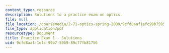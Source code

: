 ```yaml
---
content_type: resource
description: Solutions to a practice exam on optics.
file: null
file_location: /coursemedia/2-71-optics-spring-2009/9cfd8aaf1efc99b7595989c77fb81756_MIT2_71S09_practice1_sol.pdf
file_type: application/pdf
resourcetype: Document
title: Practice Exam 1 - Solutions
uid: 9cfd8aaf-1efc-99b7-5959-89c77fb81756
---
```

